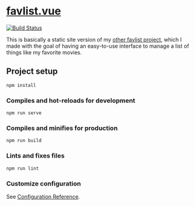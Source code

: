 # [favlist.vue](https://spenserblack.github.io/favlist.vue/)

[![Build Status](https://travis-ci.com/spenserblack/favlist.vue.svg?branch=master)](https://travis-ci.com/spenserblack/favlist.vue)

This is basically a static site version of my [other favlist project][rust favlist],
which I made with the goal of having an easy-to-use interface to manage a list of things
like my favorite movies.

## Project setup
```
npm install
```

### Compiles and hot-reloads for development
```
npm run serve
```

### Compiles and minifies for production
```
npm run build
```

### Lints and fixes files
```
npm run lint
```

### Customize configuration
See [Configuration Reference](https://cli.vuejs.org/config/).

[rust favlist]: https://github.com/spenserblack/favlist
